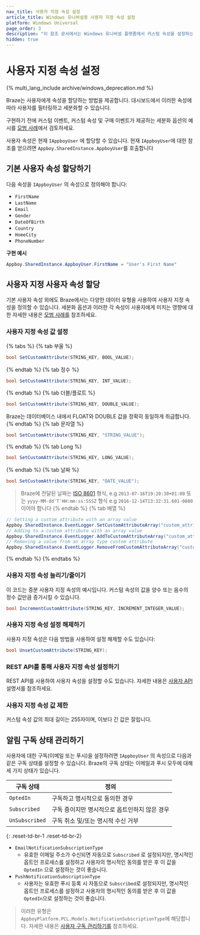 ```yaml
---
nav_title: 사용자 지정 속성 설정
article_title: Windows 유니버설용 사용자 지정 속성 설정
platform: Windows Universal
page_order: 3
description: "이 참조 문서에서는 Windows 유니버설 플랫폼에서 커스텀 속성을 설정하는 방법에 대해 설명합니다."
hidden: true
---
```


# 사용자 지정 속성 설정
{% multi_lang_include archive/windows_deprecation.md %}

Braze는 사용자에게 속성을 할당하는 방법을 제공합니다. 대시보드에서 이러한 속성에 따라 사용자를 필터링하고 세분화할 수 있습니다.

구현하기 전에 커스텀 이벤트, 커스텀 속성 및 구매 이벤트가 제공하는 세분화 옵션의 예시를 [모범 사례][7]에서 검토하세요.

사용자 속성은 현재 `IAppboyUser` 에 할당할 수 있습니다. 현재 `IAppboyUser`에 대한 참조를 얻으려면 `Appboy.SharedInstance.AppboyUser`를 호출합니다

## 기본 사용자 속성 할당하기

다음 속성을 `IAppboyUser` 의 속성으로 정의해야 합니다:

- `FirstName`
- `LastName`
- `Email`
- `Gender`
- `DateOfBirth`
- `Country`
- `HomeCity`
- `PhoneNumber`

**구현 예시**

```csharp
Appboy.SharedInstance.AppboyUser.FirstName = "User's First Name"
```

## 사용자 지정 사용자 속성 할당

기본 사용자 속성 외에도 Braze에서는 다양한 데이터 유형을 사용하여 사용자 지정 속성을 정의할 수 있습니다. 세분화 옵션과 이러한 각 속성이 사용자에게 미치는 영향에 대한 자세한 내용은 [모범 사례를]({{site.baseurl}}/developer_guide/platform_integration_guides/windows_universal/analytics/setting_user_ids/#user-id-integration-best-practices-and-notes) 참조하세요.

### 사용자 지정 속성 값 설정

{% tabs %}
{% tab 부울 %}
```csharp
bool SetCustomAttribute(STRING_KEY, BOOL_VALUE);
```
{% endtab %}
{% tab 정수 %}
```csharp
bool SetCustomAttribute(STRING_KEY, INT_VALUE);
```
{% endtab %}
{% tab 더블/플로트 %}
```csharp
bool SetCustomAttribute(STRING_KEY, DOUBLE_VALUE);
```
Braze는 데이터베이스 내에서 FLOAT와 DOUBLE 값을 정확히 동일하게 취급합니다.
{% endtab %}
{% tab 문자열 %}
```csharp
bool SetCustomAttribute(STRING_KEY, "STRING_VALUE");
```
{% endtab %}
{% tab Long %}
```csharp
bool SetCustomAttribute(STRING_KEY, LONG_VALUE);
```
{% endtab %}
{% tab 날짜 %}
```csharp
bool SetCustomAttribute(STRING_KEY, "DATE_VALUE");
```
>  Braze에 전달된 날짜는 [ISO 8601][2] 형식, e.g `2013-07-16T19:20:30+01:00` 또는 `yyyy-MM-dd'T'HH:mm:ss:SSSZ` 형식 e.g `2016-12-14T13:32:31.601-0800`이어야 합니다
{% endtab %}
{% tab 배열 %}
```csharp
// Setting a custom attribute with an array value
Appboy.SharedInstance.EventLogger.SetCustomAttributeArray("custom_attribute_array_test", testSetArray);
// Adding to a custom attribute with an array value
Appboy.SharedInstance.EventLogger.AddToCustomAttributeArray("custom_attribute_array_test", testAddString);
// Removing a value from an array type custom attribute
Appboy.SharedInstance.EventLogger.RemoveFromCustomAttributeArray("custom_attribute_array_test", testRemString);
```
{% endtab %}
{% endtabs %}

### 사용자 지정 속성 늘리기/줄이기

이 코드는 증분 사용자 지정 속성의 예시입니다. 커스텀 속성의 값을 양수 또는 음수의 정수 값만큼 증가시킬 수 있습니다.

```csharp
bool IncrementCustomAttribute(STRING_KEY, INCREMENT_INTEGER_VALUE);
```

### 사용자 지정 속성 설정 해제하기

사용자 지정 속성은 다음 방법을 사용하여 설정 해제할 수도 있습니다:

```csharp
bool UnsetCustomAttribute(STRING_KEY);
```

### REST API를 통해 사용자 지정 속성 설정하기

REST API를 사용하여 사용자 속성을 설정할 수도 있습니다. 자세한 내용은 [사용자 API][4] 설명서를 참조하세요.

### 사용자 지정 속성 값 제한

커스텀 속성 값의 최대 길이는 255자이며, 이보다 긴 값은 잘립니다.

## 알림 구독 상태 관리하기

사용자에 대한 구독(이메일 또는 푸시)을 설정하려면 `IAppboyUser` 의 속성으로 다음과 같은 구독 상태를 설정할 수 있습니다. Braze의 구독 상태는 이메일과 푸시 모두에 대해 세 가지 상태가 있습니다.

| 구독 상태 | 정의 |
| ------------------- | ---------- |
| `OptedIn` | 구독하고 명시적으로 동의한 경우 |
| `Subscribed` | 구독 중이지만 명시적으로 옵트인하지 않은 경우 |
| `UnSubscribed` | 구독 취소 및/또는 명시적 수신 거부 |
{: .reset-td-br-1 .reset-td-br-2}

- `EmailNotificationSubscriptionType`
  - 유효한 이메일 주소가 수신되면 자동으로 `Subscribed` 로 설정되지만, 명시적인 옵트인 프로세스를 설정하고 사용자의 명시적인 동의를 받은 후 이 값을 `OptedIn` 으로 설정하는 것이 좋습니다.
- `PushNotificationSubscriptionType`
  - 사용자는 유효한 푸시 등록 시 자동으로 `Subscribed`로 설정되지만, 명시적인 옵트인 프로세스를 설정하고 사용자의 명시적인 동의를 받은 후 이 값을 `OptedIn`으로 설정하는 것이 좋습니다.

>  이러한 유형은 `AppboyPlatform.PCL.Models.NotificationSubscriptionType`에 해당합니다. 자세한 내용은 [사용자 구독 관리하기를][10] 참조하세요.

[1]: {{site.baseurl}}/developer_guide/platform_integration_guides/windows_universal/analytics/setting_user_ids/#user-id-integration-best-practices--notes
[2]: http://en.wikipedia.org/wiki/ISO_8601
[4]: {{site.baseurl}}/developer_guide/rest_api/user_data/#user-data
[7]: {{site.baseurl}}/developer_guide/platform_wide/analytics_overview/#user-data-collection
[10]: {{site.baseurl}}/user_guide/message_building_by_channel/email/managing_user_subscriptions/#managing-user-subscriptions

